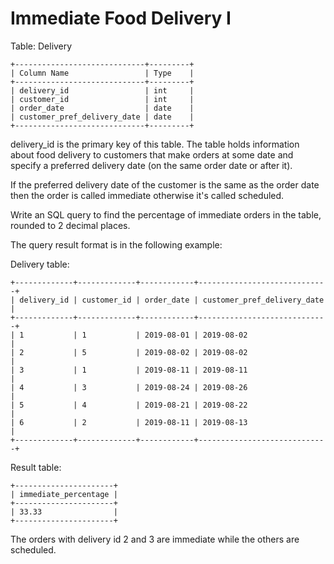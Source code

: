 # Immediate Food Delivery I
Table: Delivery

    +-----------------------------+---------+
    | Column Name                 | Type    |
    +-----------------------------+---------+
    | delivery_id                 | int     |
    | customer_id                 | int     |
    | order_date                  | date    |
    | customer_pref_delivery_date | date    |
    +-----------------------------+---------+
delivery_id is the primary key of this table.
The table holds information about food delivery to customers that make orders at some date and specify a preferred delivery date (on the same order date or after it).
 

If the preferred delivery date of the customer is the same as the order date then the order is called immediate otherwise it's called scheduled.

Write an SQL query to find the percentage of immediate orders in the table, rounded to 2 decimal places.

The query result format is in the following example:

Delivery table:

    +-------------+-------------+------------+-----------------------------+
    | delivery_id | customer_id | order_date | customer_pref_delivery_date |
    +-------------+-------------+------------+-----------------------------+
    | 1           | 1           | 2019-08-01 | 2019-08-02                  |
    | 2           | 5           | 2019-08-02 | 2019-08-02                  |
    | 3           | 1           | 2019-08-11 | 2019-08-11                  |
    | 4           | 3           | 2019-08-24 | 2019-08-26                  |
    | 5           | 4           | 2019-08-21 | 2019-08-22                  |
    | 6           | 2           | 2019-08-11 | 2019-08-13                  |
    +-------------+-------------+------------+-----------------------------+

Result table:

    +----------------------+
    | immediate_percentage |
    +----------------------+
    | 33.33                |
    +----------------------+
The orders with delivery id 2 and 3 are immediate while the others are scheduled.